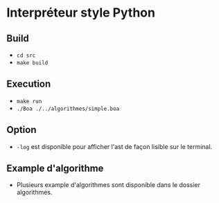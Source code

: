 # Interpréteur style Python


## Build
- `cd src`
- `make build`

## Execution
- `make run`
- `./Boa ./../algorithmes/simple.boa`


## Option
- `-log` est disponible pour afficher l'ast de façon lisible sur le terminal.


## Example d'algorithme
- Plusieurs example d'algorithmes sont disponible dans le dossier algorithmes.

